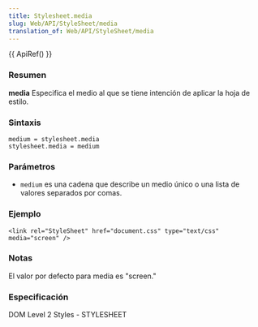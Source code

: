 ```yaml
---
title: Stylesheet.media
slug: Web/API/StyleSheet/media
translation_of: Web/API/StyleSheet/media
---
```

{{ ApiRef() }}

### Resumen

**media** Especifica el medio al que se tiene intención de aplicar la hoja de estilo.

### Sintaxis

    medium = stylesheet.media
    stylesheet.media = medium

### Parámetros

- `medium` es una cadena que describe un medio único o una lista de valores separados por comas.

### Ejemplo

    <link rel="StyleSheet" href="document.css" type="text/css" media="screen" />

### Notas

El valor por defecto para media es "screen."

### Especificación

DOM Level 2 Styles - STYLESHEET
